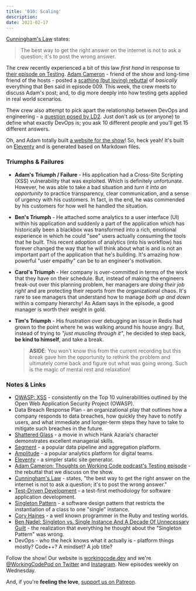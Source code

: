```yaml
---
title: '010: Scaling'
description:
date: 2021-02-17
---
```


<script async defer onload="redcircleIframe();" src="https://api.podcache.net/embedded-player/sh/30227421-bc27-45c2-bfb4-861def7dd4cc/ep/53780f02-c880-4d05-beb7-40274722cc1f"></script><div class="redcirclePlayer-53780f02-c880-4d05-beb7-40274722cc1f"></div>

[Cunningham's Law][cunninghams-law] states:

> The best way to get the right answer on the internet is not to ask a question; it's to post the wrong answer.

The crew recently experienced a bit of this law _first hand_ in response to [their episode on Testing][working-code-009]. [Adam Cameron][adam-cameron] - friend of the show and long-time friend of the hosts - posted a [scathing (but loving) rebuttal][adam-cameron-post] of _basically_ everything that Ben said in episode 009. This week, the crew meets to discuss Adam's post; and, to dig more deeply into how testing gets applied in real world scenarios.

Thew crew also attempt to pick apart the relationship between DevOps and engineering - a [question posed by LD2][ld2]. Just don't ask us (or anyone) to define what exactly DevOps is; you ask 10 different people and you'll get 15 different answers.

Oh, and Adam totally built [a website for the show][working-code]! So, heck yeah! It's built on [Eleventy][11ty] and is generated based on Markdown files.

### Triumphs &amp; Failures

* **Adam's Triumph / Failure** - His application had a Cross-Site Scripting (XSS) vulnerability that was exploited. Which is definitely unfortunate. However, he was able to take a bad situation and _turn it into an opportunity_ to practice transparency, clear communication, and a sense of urgency with his customers. In fact, in the end, he was commended by his customers for how well he handled the situation.

* **Ben's Triumph** - He attached some analytics to a user interface (UI) within his application and suddenly a part of the application which has historically been a blackbox was transformed into a rich, emotional experience in which he could "see" users actually consuming the tools that he built. This recent adoption of analytics (into his workflow) has forever changed the way that he will think about what is and is not an important part of the application that he's building. It's amazing how powerful "user empathy" can be to an engineer's motivation.

* **Carol's Triumph** - Her company is over-committed in terms of the work that they have on their schedule. But, instead of making the engineers freak-out over this planning problem, her managers are _doing their job right_ and are protecting their reports from the organizational chaos. It's rare to see managers that understand how to manage _both up and down_ within a company hierarchy! As Adam says in the episode, a good manager is worth their weight in gold.

* **Tim's Triumph** - His frustration over debugging an issue in Redis had grown to the point where he was walking around his house angry. But, instead of trying to _"just muscling through it"_, he decided to step back, **be kind to himself**, and take a break.

  > **ASIDE**: You won't know this from the current recording but this break gave him the opportunity to rethink the problem and ultimately come back and figure out what was going wrong. Such is the magic of mental rest and relaxation!

### Notes &amp; Links

* [OWASP: XSS](https://owasp.org/www-community/attacks/xss/) - consistently on the Top 10 vulnerabilities outlined by the Open Web Application Security Project (OWASP).
* Data Breach Response Plan - an organizational play that outlines how a company responds to data breaches, how quickly they have to notify users, and what immediate and longer-term steps they have to take to mitigate such breaches in the future.
* [Shattered Glass](https://www.imdb.com/title/tt0323944) - a movie in which Hank Azaria's character demonstrates excellent managerial skills.
* [Segment](https://segment.com/) - a popular data pipeline and aggregation platform.
* [Amplitude](https://amplitude.com/) - a popular analytics platform for digital teams.
* [Eleventy][11ty] - a simpler static site generator.
* [Adam Cameron: Thoughts on Working Code podcast's Testing episode][adam-cameron-post] - the rebuttal that we discuss on the show.
* [Cunningham's Law][cunninghams-law] - states, "the best way to get the right answer on the internet is not to ask a question; it's to post the wrong answer."
* [Test-Driven Development](https://en.wikipedia.org/wiki/Test-driven_development) - a test-first methodology for software application development.
* [Singleton Pattern](https://en.wikipedia.org/wiki/Singleton_pattern) - a software design pattern that restricts the instantiation of a class to one "single" instance.
* [Cory Haines](https://articles.coreyhaines.com/) - a well known programmer in the Ruby and testing worlds.
* [Ben Nadel: Singleton vs. Single Instance And A Decade Of Unnecessary Guilt](https://www.bennadel.com/blog/3380-singleton-vs-single-instance-and-a-decade-of-unnecessary-guilt.htm) - the realization that everything he thought about the "Singleton Pattern" was wrong.
* DevOps - who the heck knows what it actually is - platform things mostly? Code++? A mindset? A job title?

Follow the show! Our website is [workingcode.dev][working-code] and we're [@WorkingCodePod on Twitter][working-code-twitter] and [Instagram][working-code-instagram]. New episodes weekly on Wednesday.

And, if you're **feeling the love**, [support us on Patreon][working-code-patreon].


[adam-cameron]: http://blog.adamcameron.me/

[adam-cameron-post]: http://blog.adamcameron.me/2021/02/thoughts-on-working-code-podcasts.html

[cunninghams-law]: https://meta.wikimedia.org/wiki/Cunningham%27s_Law

[11ty]: https://www.11ty.dev/

[ld2]: https://twitter.com/LD2/status/1357493535088332801

[working-code]: https://workingcode.dev/

[working-code-009]: https://workingcode.dev/episodes/009-testing/

[working-code-instagram]: https://www.instagram.com/workingcodepod/

[working-code-patreon]: https://www.patreon.com/workingcodepod

[working-code-twitter]: https://twitter.com/WorkingCodePod
